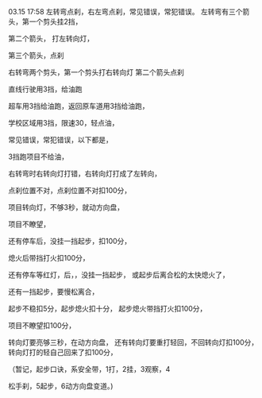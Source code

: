 03.15 17:58
左转弯点刹，右左弯点刹，常见错误，常犯错误。
左转弯有三个箭头，第一个剪头挂2挡，

第二个箭头，
打左转向灯，

第三个箭头，点刹

右转弯两个剪头，第一个剪头打右转向灯
第二个箭头点刹


直线行驶用3挡，给油跑

超车用3挡给油跑，返回原车道用3挡给油跑，

学校区域用3挡，限速30，轻点油，

常见错误，常犯错误，以下都是，

3挡跑项目不给油，

右转弯时右转向灯打错，右转向灯打成了左转向，

点刹位置不对，点刹位置不对扣100分，

项目转向灯，不够3秒，就动方向盘，

项目不瞭望，

还有停车后，没挂一挡起步，扣100分，

熄火后带挡打火扣100分，

还有停车等红灯，后，，没挂一挡起步，
或起步后离合松的太快熄火了，

还有一挡起步，要慢松离合，

起步不稳扣5分，起步熄火扣十分，
起步熄火带挡打火扣100分，


项目不瞭望扣100分，

转向灯要亮够三秒，在动方向盘，
还有转向灯要重打轻回，不回转向灯扣100分，转向灯打的轻自己回来了扣100分，


（暂记，起步口诀，系安全带，1打，2挂，3观察，4


松手刹，5起步，6动方向盘变道。)






















